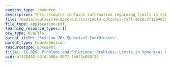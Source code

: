 ```yaml
---
content_type: resource
description: This resource contains information regarding limits in spherical coordinates.
file: /media/courses/18-02sc-multivariable-calculus-fall-2010/af12848253f4896a90771e073c650f26_MIT18_02SC_pb_76_comb.pdf
file_type: application/pdf
learning_resource_types: []
ocw_type: OCWFile
parent_title: 'Session 76: Spherical Coordinates'
parent_type: CourseSection
resourcetype: Document
title: '18.02SC Problems and Solutions: Problems: Limits in Spherical Coordinates'
uid: af128482-53f4-896a-9077-1e073c650f26
---
```

